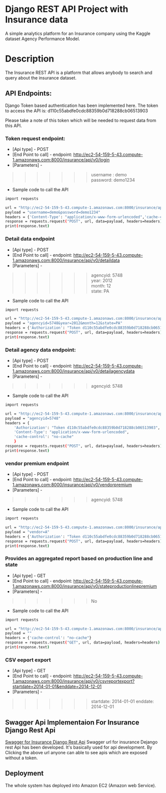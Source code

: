 # Django REST API Project with Insurance data

A simple analytics platform for an Insurance company using the Kaggle dataset Agency Performance Model.

# Description

The Insurance REST API is a platform that allows anybody to search and query about the insurance dataset.

## API Endpoints:

Django Token based authentication has been implemented here. The token to access the API is:
d110c55abdfe0cdc88359b0d718288cb06513903

Please take a note of this token which will be needed to request data from this API.

### Token request endpoint:

* [Api type] - POST
* [End Point to call] - endpoint: http://ec2-54-159-5-43.compute-1.amazonaws.com:8000/insurance/api/v0/login
* [Parameters] -                                                                                                                         

>>>>>>>username : demo                                                                                                   
>>>>>>>password: demo1234                                                                                                   
               
* Sample code to call the API 

```sh
import requests

url = "http://ec2-54-159-5-43.compute-1.amazonaws.com:8000/insurance/api/v0/login"
payload = "username=demo&password=demo1234"
headers = {'Content-Type': "application/x-www-form-urlencoded",'cache-control': "no-cache"}
response = requests.request("POST", url, data=payload, headers=headers)
print(response.text)
```

### Detail data endpoint

* [Api type] - POST
* [End Point to call] - endpoint: http://ec2-54-159-5-43.compute-1.amazonaws.com:8000/insurance/api/v0/detaildata
* [Parameters] -
>>>>>>>agencyid: 5748                                                                                                  
>>>>>>>    year: 2012                                                                                                   
>>>>>>>    month: 12                                                                                                                   
>>>>>>>    state: PA
              
* Sample code to call the API 
```sh
import requests

url = "http://ec2-54-159-5-43.compute-1.amazonaws.com:8000/insurance/api/v0/detaildata"
payload = "agencyid=5748&year=2012&month=12&state=PA"
headers = {'Authorization': "Token d110c55abdfe0cdc88359b0d718288cb06513903",'cache-control': "no-cache"}
response = requests.request("POST", url, data=payload, headers=headers)
print(response.text)
```

### Detail agency data endpoint: 

* [Api type] - POST
* [End Point to call] - endpoint: http://ec2-54-159-5-43.compute-1.amazonaws.com:8000/insurance/api/v0/detailagencydata
* [Parameters] -  
>>>>>>>agencyid: 5748 
               
* Sample code to call the API 
```sh
import requests

url = "http://ec2-54-159-5-43.compute-1.amazonaws.com:8000/insurance/api/v0/detailagencydata"
payload = "agencyid=5748"
headers = {
    'Authorization': "Token d110c55abdfe0cdc88359b0d718288cb06513903",
    'Content-Type': "application/x-www-form-urlencoded",
    'cache-control': "no-cache"
    }
response = requests.request("POST", url, data=payload, headers=headers)
print(response.text)
```
### vendor premium endpoint

* [Api type] - POST
* [End Point to call] - endpoint: http://ec2-54-159-5-43.compute-1.amazonaws.com:8000/insurance/api/v0/vendorpremium
* [Parameters] -  
>>>>>>>agencyid: 5748
      
* Sample code to call the API 
```sh
import requests

url = "http://ec2-54-159-5-43.compute-1.amazonaws.com:8000/insurance/api/v0/vendorpremium"
payload = "vendor=A"
headers = {'Authorization': "Token d110c55abdfe0cdc88359b0d718288cb06513903",'cache-control': "no-cache"}
response = requests.request("POST", url, data=payload, headers=headers)
print(response.text)
```

### Provides an aggregated report based on production line and state

* [Api type] - GET
* [End Point to call] - endpoint: http://ec2-54-159-5-43.compute-1.amazonaws.com:8000/insurance/api/v0/stateproductionlinepremium
* [Parameters] -   
>>>>>>>No
                   
* Sample code to call the API 
```sh
import requests

url = "http://ec2-54-159-5-43.compute-1.amazonaws.com:8000/insurance/api/v0/stateproductionlinepremium"
payload = ""
headers = {'cache-control': "no-cache"}
response = requests.request("GET", url, data=payload, headers=headers)
print(response.text)
```

### CSV eeport export

* [Api type] - GET
* [End Point to call] - endpoint: http://ec2-54-159-5-43.compute-1.amazonaws.com:8000/insurance/api/v0/csvreportexport?startdate=2014-01-01&enddate=2014-12-01
* [Parameters] -  
>>>>>>>startdate: 2014-01-01
>>>>>>>enddate: 2014-12-01
              

## Swagger Api Implementaion For Insurance Django Rest Api
[Swagger for Insurance Django Rest Api](http://ec2-54-159-5-43.compute-1.amazonaws.com:8000/insurance/api/v0/swagger-docs/)
Swagger url for insurance Dejango rest Api has been developed. It's basically used for api development. By Clicking the above url anyone can able to see apis which are exposed without a token.

## Deployment
The whole system has deployed into Amazon EC2 (Amazon web Service).
